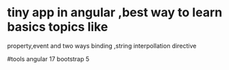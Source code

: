 


# tiny app in angular ,best way to learn basics topics like 
property,event and two ways binding ,string interpollation
directive 

#tools
angular 17
bootstrap 5

